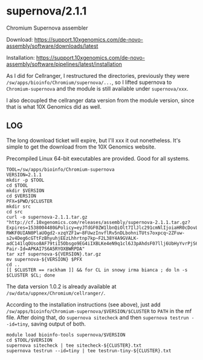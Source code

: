supernova/2.1.1
================

Chromium Supernova assembler

Download: <https://support.10xgenomics.com/de-novo-assembly/software/downloads/latest>

Installation: <https://support.10xgenomics.com/de-novo-assembly/software/pipelines/latest/installation>

As I did for Cellranger, I restructured the directories, previously they were
`/sw/apps/bioinfo/Chromium/supernova/...`, so I lifted supernova to
`Chromium-supernova` and the module is still available under `supernova/xxx`.

I also decoupled the cellranger data version from the module version, since
that is what 10X Genomics did as well.

LOG
---

The long download ticket will expire, but I'll xxx it out nonetheless.  It's
simple to get the download from the 10X Genomics website.

Precompiled Linux 64-bit executables are provided.  Good for all systems.

    TOOL=/sw/apps/bioinfo/Chromium-supernova
    VERSION=2.1.1
    mkdir -p $TOOL
    cd $TOOL
    mkdir $VERSION
    cd $VERSION
    PFX=$PWD/$CLUSTER
    mkdir src
    cd src
    curl -o supernova-2.1.1.tar.gz "http://cf.10xgenomics.com/releases/assembly/supernova-2.1.1.tar.gz?Expires=1538004480&Policy=eyJTdGF0ZW1lbnQiOlt7IlJlc291cmNlIjoiaHR0cDovL2NmLjEweGdlbm9taWNzLmNvbS9yZWxlYXNlcy9hc3NlbWJseS9zdXBlcm5vdmEtMi4xLjEudGFyLmd6IiwiQ29uZGl0aW9uIjp7IkRhdGVMZXNzVGhhbiI6eyJBV1M6RXBvY2hUaW1lIjoxNTM4MDA0NDgwfX19XX0_&Signature=TdKNWBcmHPY~pzjUWk1W27wdqxFJ8nK6WFL8JRS3yMv~Jt6MCrttrYaK-RWKF0UIAN0PlaUOgd2-xzqYZF1w~8FUwzInvflRv5nDLbohniTUts7oxpcq~2ZFuw-s2v4Deg6cGTtFzBhyuhjEEzLhhrtnp7kp~F2L38Y4A9GVALK-adC141lqOUso8AF79tiI5Obsgo9EG4iIXBLKe4eN9q1cl6J3pAhdsF07llj6UbHyYvrPjS67GkYhz8ftrKZdyRPwKiFmj3cruqNJOSovbZiHQXp2Lb8TCRqF7gR~IBoqern2BXsfq7y~L~TM9bjnChMqxVl35VqWFRROSt1wbA__&Key-Pair-Id=APKAI7S6A5RYOXBWRPDA"
    tar xzf supernova-${VERSION}.tar.gz
    mv supernova-${VERSION} $PFX
    cd ..
    [[ $CLUSTER == rackham ]] && for CL in snowy irma bianca ; do ln -s $CLUSTER $CL; done

The data version 1.0.2 is already available at `/sw/data/uppnex/Chromium/cellranger/`.


According to the installation instructions (see above), just add
`/sw/apps/bioinfo/Chromium-supernova/$VERSION/$CLUSTER` to `PATH` in the mf file.
After doing that, do `supernova sitecheck` and then `supernova testrun
--id=tiny`, saving output of both.

    module load bioinfo-tools supernova/$VERSION
    cd $TOOL/$VERSION
    supernova sitecheck | tee sitecheck-${CLUSTER}.txt
    supernova testrun --id=tiny | tee testrun-tiny-${CLUSTER}.txt


